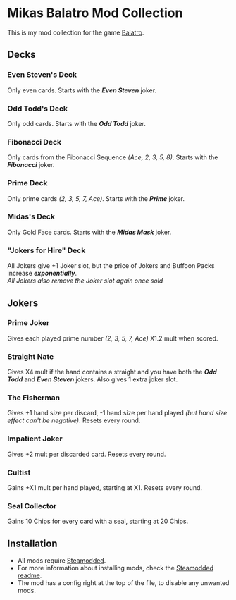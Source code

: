 # Mikas Balatro Mod Collection
This is my mod collection for the game [Balatro](https://store.steampowered.com/app/2379780/Balatro/).

## Decks

### Even Steven's Deck
Only even cards. Starts with the **_Even Steven_** joker.

### Odd Todd's Deck
Only odd cards. Starts with the **_Odd Todd_** joker.

### Fibonacci Deck
Only cards from the Fibonacci Sequence _(Ace, 2, 3, 5, 8)_. Starts with the **_Fibonacci_** joker.

### Prime Deck
Only prime cards _(2, 3, 5, 7, Ace)_. Starts with the **_Prime_** joker.

### Midas's Deck
Only Gold Face cards. Starts with the **_Midas Mask_** joker.

### "Jokers for Hire" Deck
All Jokers give +1 Joker slot, but the price of Jokers and Buffoon Packs increase **_exponentially_**.\
_All Jokers also remove the Joker slot again once sold_

## Jokers

### Prime Joker
Gives each played prime number _(2, 3, 5, 7, Ace)_ X1.2 mult when scored.

### Straight Nate
Gives X4 mult if the hand contains a straight and you have both the **_Odd Todd_** and **_Even Steven_** jokers. Also gives 1 extra joker slot.

### The Fisherman
Gives +1 hand size per discard, -1 hand size per hand played _(but hand size effect can't be negative)_. Resets every round.

### Impatient Joker
Gives +2 mult per discarded card. Resets every round.

### Cultist
Gains +X1 mult per hand played, starting at X1. Resets every round.

### Seal Collector
Gains 10 Chips for every card with a seal, starting at 20 Chips.

## Installation
- All mods require [Steamodded](https://github.com/Steamopollys/Steamodded/).
- For more information about installing mods, check the [Steamodded readme](https://github.com/Steamopollys/Steamodded?tab=readme-ov-file#how-to-install-a-mod).
- The mod has a config right at the top of the file, to disable any unwanted mods.

